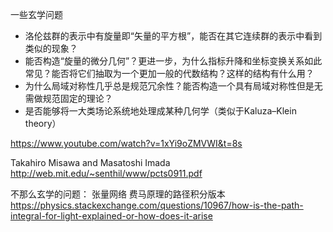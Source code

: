 一些玄学问题

- 洛伦兹群的表示中有旋量即“矢量的平方根”，能否在其它连续群的表示中看到类似的现象？
- 能否构造“旋量的微分几何”？更进一步，为什么指标升降和坐标变换关系如此常见？能否将它们抽取为一个更加一般的代数结构？这样的结构有什么用？
- 为什么局域对称性几乎总是规范冗余性？能否构造一个具有局域对称性但是无需做规范固定的理论？
- 是否能够将一大类场论系统地处理成某种几何学（类似于Kaluza–Klein theory）

https://www.youtube.com/watch?v=1xYi9oZMVWI&t=8s

Takahiro Misawa and Masatoshi Imada
http://web.mit.edu/~senthil/www/pcts0911.pdf

不那么玄学的问题：
张量网络
费马原理的路径积分版本
https://physics.stackexchange.com/questions/10967/how-is-the-path-integral-for-light-explained-or-how-does-it-arise